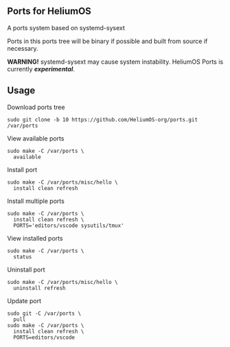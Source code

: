 ## Ports for HeliumOS

A ports system based on systemd-sysext

Ports in this ports tree will be binary if possible and built from source if necessary.

**WARNING!** systemd-sysext may cause system instability. HeliumOS Ports is currently ***experimental***.

## Usage

Download ports tree

```shell
sudo git clone -b 10 https://github.com/HeliumOS-org/ports.git /var/ports
```

View available ports

```shell
sudo make -C /var/ports \
  available
```

Install port
```shell
sudo make -C /var/ports/misc/hello \
  install clean refresh
```

Install multiple ports
```
sudo make -C /var/ports \
  install clean refresh \
  PORTS='editors/vscode sysutils/tmux'
```

View installed ports
```shell
sudo make -C /var/ports \
  status
```

Uninstall port
```shell
sudo make -C /var/ports/misc/hello \
  uninstall refresh
```

Update port
```
sudo git -C /var/ports \
  pull
sudo make -C /var/ports \
  install clean refresh \
  PORTS=editors/vscode
```

